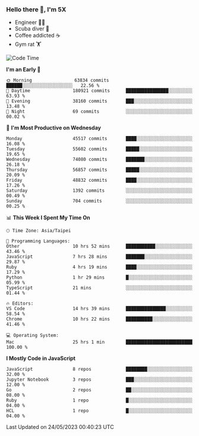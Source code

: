 ### Hello there 👋, I'm 5X

* Engineer 👨‍💻
* Scuba diver 🤿
* Coffee addicted ☕️
* Gym rat 🏋️

<!--START_SECTION:waka-->
![Code Time](http://img.shields.io/badge/Code%20Time-184%20hrs%2025%20mins-blue)

**I'm an Early 🐤** 

```text
🌞 Morning                63834 commits       ██████░░░░░░░░░░░░░░░░░░░   22.56 % 
🌆 Daytime                180921 commits      ████████████████░░░░░░░░░   63.93 % 
🌃 Evening                38160 commits       ███░░░░░░░░░░░░░░░░░░░░░░   13.48 % 
🌙 Night                  69 commits          ░░░░░░░░░░░░░░░░░░░░░░░░░   00.02 % 
```
📅 **I'm Most Productive on Wednesday** 

```text
Monday                   45517 commits       ████░░░░░░░░░░░░░░░░░░░░░   16.08 % 
Tuesday                  55602 commits       █████░░░░░░░░░░░░░░░░░░░░   19.65 % 
Wednesday                74080 commits       ███████░░░░░░░░░░░░░░░░░░   26.18 % 
Thursday                 56857 commits       █████░░░░░░░░░░░░░░░░░░░░   20.09 % 
Friday                   48832 commits       ████░░░░░░░░░░░░░░░░░░░░░   17.26 % 
Saturday                 1392 commits        ░░░░░░░░░░░░░░░░░░░░░░░░░   00.49 % 
Sunday                   704 commits         ░░░░░░░░░░░░░░░░░░░░░░░░░   00.25 % 
```


📊 **This Week I Spent My Time On** 

```text
🕑︎ Time Zone: Asia/Taipei

💬 Programming Languages: 
Other                    10 hrs 52 mins      ███████████░░░░░░░░░░░░░░   43.46 % 
JavaScript               7 hrs 28 mins       ███████░░░░░░░░░░░░░░░░░░   29.87 % 
Ruby                     4 hrs 19 mins       ████░░░░░░░░░░░░░░░░░░░░░   17.29 % 
Python                   1 hr 29 mins        █░░░░░░░░░░░░░░░░░░░░░░░░   05.99 % 
TypeScript               21 mins             ░░░░░░░░░░░░░░░░░░░░░░░░░   01.44 % 

🔥 Editors: 
VS Code                  14 hrs 39 mins      ███████████████░░░░░░░░░░   58.54 % 
Chrome                   10 hrs 22 mins      ██████████░░░░░░░░░░░░░░░   41.46 % 

💻 Operating System: 
Mac                      25 hrs 1 min        █████████████████████████   100.00 % 
```

**I Mostly Code in JavaScript** 

```text
JavaScript               8 repos             ████████░░░░░░░░░░░░░░░░░   32.00 % 
Jupyter Notebook         3 repos             ███░░░░░░░░░░░░░░░░░░░░░░   12.00 % 
Go                       2 repos             ██░░░░░░░░░░░░░░░░░░░░░░░   08.00 % 
Ruby                     1 repo              █░░░░░░░░░░░░░░░░░░░░░░░░   04.00 % 
HCL                      1 repo              █░░░░░░░░░░░░░░░░░░░░░░░░   04.00 % 
```




 Last Updated on 24/05/2023 00:40:23 UTC
<!--END_SECTION:waka-->
